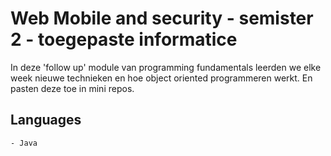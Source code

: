 # Web Mobile and security - semister 2 - toegepaste informatice

In deze 'follow up' module van programming fundamentals leerden we elke week nieuwe technieken en hoe object oriented programmeren werkt.
En pasten deze toe in mini repos.

## Languages

    - Java
